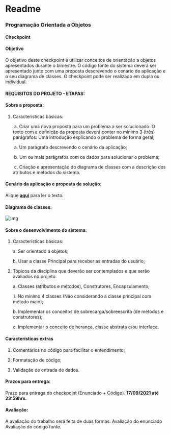# Readme

### **Programação Orientada a Objetos**

#### **Checkpoint**

#### **Objetivo**

O objetivo deste checkpoint é utilizar conceitos de orientação a objetos apresentados durante o bimestre. O código fonte do sistema deverá ser apresentado junto com uma proposta descrevendo o cenário de aplicação e o seu diagrama de classes. O checkpoint pode ser realizado em dupla ou individual. 



#### **REQUISITOS DO PROJETO -** **ETAPAS**:



#### **Sobre a proposta:**

1. Características básicas:

   ​	a. Criar uma nova proposta para um problema a ser solucionado. O texto com a definição da proposta deverá conter no 		mínimo 3 (três) parágrafos: Uma introdução explicando o problema de forma geral; 

   ​	a. Um parágrafo descrevendo o cenário da aplicação;

   ​	b. Um ou mais parágrafos com os dados para solucionar o problema;

   ​	c. Criação e apresentação do diagrama de classes com a descrição dos atributos e métodos do sistema.



#### **Cenário da aplicação e proposta de solução:**



Alique **[aqui](https://github.com/FlipeFrontDev/dh-poo-checkpoint1/blob/main/Proposta%20do%20sistema-checkpoint.pdf)** para ler o texto.



#### **Diagrama de classes:**



![img](https://i.imgur.com/iGLXgkK.png)



#### **Sobre o desenvolvimento do sistema:**

1. Características básicas:

   a. Ser orientado a objetos;

   b. Usar a classe Principal para receber as entradas do usuário;

   

2. Tópicos da disciplina que deverão ser contemplados e que serão avaliados no projeto:

   a. Classes (atributos e métodos), Construtores, Encapsulamento;

   ​	i: No mínimo 4 classes (Não considerando a classe principal com método main);

   b. Implementar os conceitos de sobrecarga/sobreescrita (de métodos e construtores);

   c. Implementar o conceito de herança, classe abstrata e/ou interface.



#### **Características extras**

1. Comentários no código para facilitar o entendimento;

2. Formatação de código;
3. Validação de entrada de dados.



#### **Prazos para entrega:** 

Prazo para entrega do checkpoint (Enunciado + Código).  **17/09/2021 até 23:59hrs.**

#### **Avaliação:** 

A avaliação do trabalho será feita de duas formas: Avaliação do enunciado Avaliação do código fonte.